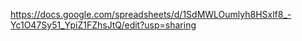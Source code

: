 https://docs.google.com/spreadsheets/d/1SdMWLOumlyh8HSxlf8_-Yc1O47Sy51_YpiZ1FZhsJtQ/edit?usp=sharing

